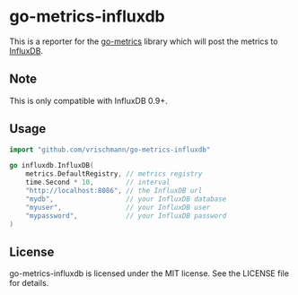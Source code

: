 # go-metrics-influxdb

This is a reporter for the [go-metrics](https://github.com/rcrowley/go-metrics) library which will post the metrics to [InfluxDB](https://influxdb.com/).

## Note

This is only compatible with InfluxDB 0.9+.

## Usage

```go
import "github.com/vrischmann/go-metrics-influxdb"

go influxdb.InfluxDB(
    metrics.DefaultRegistry, // metrics registry
    time.Second * 10,        // interval
    "http://localhost:8086", // the InfluxDB url
    "mydb",                  // your InfluxDB database
    "myuser",                // your InfluxDB user
    "mypassword",            // your InfluxDB password
)
```

## License

go-metrics-influxdb is licensed under the MIT license. See the LICENSE file for details.
